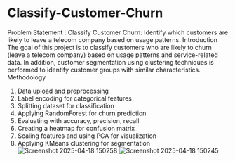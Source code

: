 # Classify-Customer-Churn
Problem Statement : Classify Customer Churn:
Identify which customers are likely to leave a
telecom company based on usage patterns.
Introduction
The goal of this project is to classify
customers who are likely to churn (leave a
telecom company) based on usage patterns
and service-related data. In addition,
customer segmentation using clustering
techniques is performed to identify
customer groups with similar
characteristics.
Methodology
1. Data upload and preprocessing
2. Label encoding for categorical features
3. Splitting dataset for classification
4. Applying RandomForest for churn
prediction
5. Evaluating with accuracy, precision,
recall
6. Creating a heatmap for confusion
matrix
7. Scaling features and using PCA for
visualization
8. Applying KMeans clustering for
segmentation
![Screenshot 2025-04-18 150258](https://github.com/user-attachments/assets/aac7c8a9-b7a1-4f8b-9219-4557df3108b1)
![Screenshot 2025-04-18 150245](https://github.com/user-attachments/assets/5a262d06-b26a-4aa0-9c29-441e856f48bc)

